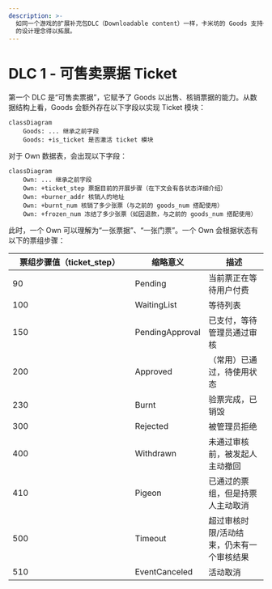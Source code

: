 ```yaml
---
description: >-
  如同一个游戏的扩展补充包DLC（Downloadable content）一样，卡米坊的 Goods 支持一系列功能扩展，以让 “万物皆商品”
  的设计理念得以拓展。
---
```


# DLC 1 - 可售卖票据 Ticket

第一个 DLC 是“可售卖票据”，它赋予了 Goods 以出售、核销票据的能力。从数据结构上看，Goods 会额外存在以下字段以实现 Ticket 模块：

```mermaid
classDiagram
    Goods: ... 继承之前字段
    Goods: +is_ticket 是否激活 ticket 模块
```

对于 Own 数据表，会出现以下字段：

```mermaid
classDiagram
    Own: ... 继承之前字段
    Own: +ticket_step 票据目前的开展步骤（在下文会有各状态详细介绍）
    Own: +burner_addr 核销人的地址
    Own: +burnt_num 核销了多少张票（与之前的 goods_num 搭配使用）
    Own: +frozen_num 冻结了多少张票（如因退款，与之前的 goods_num 搭配使用）
```

此时，一个 Own 可以理解为“一张票据”、“一张门票”。一个 Own 会根据状态有以下的票组步骤：

<table><thead><tr><th width="226">票组步骤值（ticket_step）</th><th>缩略意义</th><th>描述</th></tr></thead><tbody><tr><td>90</td><td>Pending</td><td>当前票正在等待用户付费</td></tr><tr><td>100</td><td>WaitingList</td><td>等待列表</td></tr><tr><td>150</td><td>PendingApproval</td><td>已支付，等待管理员通过审核</td></tr><tr><td>200</td><td>Approved</td><td>（常用）已通过，待使用状态</td></tr><tr><td>230</td><td>Burnt</td><td>验票完成，已销毁</td></tr><tr><td>300</td><td>Rejected</td><td>被管理员拒绝</td></tr><tr><td>400</td><td>Withdrawn</td><td>未通过审核前，被发起人主动撤回</td></tr><tr><td>410</td><td>Pigeon</td><td>已通过的票组，但是持票人主动取消</td></tr><tr><td>500</td><td>Timeout</td><td>超过审核时限/活动结束，仍未有一个审核结果</td></tr><tr><td>510</td><td>EventCanceled</td><td>活动取消</td></tr></tbody></table>

